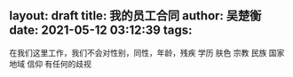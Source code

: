 layout: draft
title: 我的员工合同
author: 吴楚衡
date: 2021-05-12 03:12:39
tags:
---
在我们这里工作，我们不会对性别，同性，年龄，残疾 学历 肤色 宗教 民族 国家 地域 信仰 有任何的歧视

